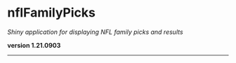 # nflFamilyPicks

*Shiny application for displaying NFL family picks and results*

**version 1.21.0903**

----------
